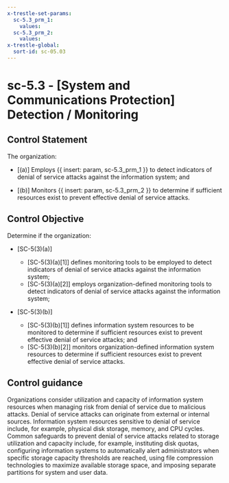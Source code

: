 ```yaml
---
x-trestle-set-params:
  sc-5.3_prm_1:
    values:
  sc-5.3_prm_2:
    values:
x-trestle-global:
  sort-id: sc-05.03
---
```


# sc-5.3 - \[System and Communications Protection\] Detection / Monitoring

## Control Statement

The organization:

- \[(a)\] Employs {{ insert: param, sc-5.3_prm_1 }} to detect indicators of denial of service attacks against the information system; and

- \[(b)\] Monitors {{ insert: param, sc-5.3_prm_2 }} to determine if sufficient resources exist to prevent effective denial of service attacks.

## Control Objective

Determine if the organization:

- \[SC-5(3)(a)\]

  - \[SC-5(3)(a)[1]\] defines monitoring tools to be employed to detect indicators of denial of service attacks against the information system;
  - \[SC-5(3)(a)[2]\] employs organization-defined monitoring tools to detect indicators of denial of service attacks against the information system;

- \[SC-5(3)(b)\]

  - \[SC-5(3)(b)[1]\] defines information system resources to be monitored to determine if sufficient resources exist to prevent effective denial of service attacks; and
  - \[SC-5(3)(b)[2]\] monitors organization-defined information system resources to determine if sufficient resources exist to prevent effective denial of service attacks.

## Control guidance

Organizations consider utilization and capacity of information system resources when managing risk from denial of service due to malicious attacks. Denial of service attacks can originate from external or internal sources. Information system resources sensitive to denial of service include, for example, physical disk storage, memory, and CPU cycles. Common safeguards to prevent denial of service attacks related to storage utilization and capacity include, for example, instituting disk quotas, configuring information systems to automatically alert administrators when specific storage capacity thresholds are reached, using file compression technologies to maximize available storage space, and imposing separate partitions for system and user data.
